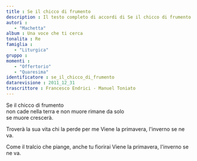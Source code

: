 ```yaml
--- 
title : Se il chicco di frumento
description : Il testo completo di accordi di Se il chicco di frumento. Inseriscila nel tuo canzoniere!
autori : 
   - "Machetta"
album : Una voce che ti cerca
tonalita : Re
famiglia : 
   - "Liturgica"
gruppo : 
momenti : 
   - "Offertorio"
   - "Quaresima"
identificatore : se_il_chicco_di_frumento
datarevisione : 2011_12_31
trascrittore : Francesco Endrici - Manuel Toniato
--- 
```




Se il chicco di frumento   
non cade nella terra e non muore 
rimane da solo  
se muore crescerà.   


Troverà la sua vita 
chi la perde per me
Viene la primavera, 
l'inverno se ne va.    


Come il tralcio che piange, 
anche tu fiorirai
Viene la primavera, 
l'inverno se ne va.


